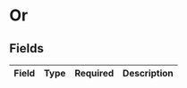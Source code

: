 # Or


## Fields

| Field       | Type        | Required    | Description |
| ----------- | ----------- | ----------- | ----------- |